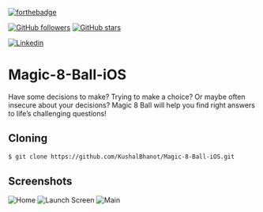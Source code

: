 [![forthebadge](https://forthebadge.com/images/badges/made-with-swift.svg)](https://forthebadge.com)

[![GitHub followers](https://img.shields.io/github/followers/KushalBhanot?label=Follow&style=social)](https://github.com/KushalBhanot?tab=followers) [![GitHub stars](https://img.shields.io/github/stars/KushalBhanot/Cartpole-RL.svg?style=social&label=Star&maxAge=2592000)](https://GitHub.com/KushalBhanot/Cartpole-RL)

[![Linkedin](https://img.shields.io/badge/Linkedin-Kushal%20Bhanot-blue?style=for-the-badge&logo=linkedin)](https://www.linkedin.com/in/kushal-bhanot-5495aa88/)

# Magic-8-Ball-iOS
Have some decisions to make? Trying to make a choice? Or maybe often insecure about your decisions? Magic 8 Ball will help you find right answers to life’s challenging questions!

## Cloning
```bash
$ git clone https://github.com/KushalBhanot/Magic-8-Ball-iOS.git
```
## Screenshots
![Home](https://github.com/KushalBhanot/Magic-8-Ball-iOS/blob/master/Screenshots/Screenshot%201942-04-03%20at%206.03.54%20PM.png)
![Launch Screen](https://github.com/KushalBhanot/Magic-8-Ball-iOS/blob/master/Screenshots/Screenshot%201942-04-03%20at%206.05.29%20PM.png)
![Main](https://github.com/KushalBhanot/Magic-8-Ball-iOS/blob/master/Screenshots/Screenshot%201942-04-03%20at%206.03.36%20PM.png)
